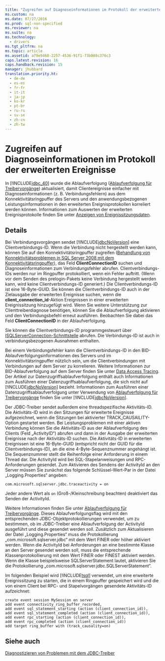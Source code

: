 ```yaml
---
title: "Zugreifen auf Diagnoseinformationen im Protokoll der erweiterten Ereignisse"
ms.custom: na
ms.date: 07/27/2016
ms.prod: sql-non-specified
ms.reviewer: na
ms.suite: na
ms.technology: 
  - drivers
ms.tgt_pltfrm: na
ms.topic: article
ms.assetid: a79e9468-2257-4536-91f1-73b008c376c3
caps.latest.revision: 16
caps.handback.revision: 15
manager: jhubbard
translation.priority.ht: 
  - de-de
  - es-es
  - fr-fr
  - it-it
  - ja-jp
  - ko-kr
  - pt-br
  - ru-ru
  - sv-se
  - zh-cn
  - zh-tw
---
```

# Zugreifen auf Diagnoseinformationen im Protokoll der erweiterten Ereignisse
  In [!INCLUDE[jdbc_40](../content/includes/jdbc_40_md.md)] wurde die Ablaufverfolgung \([Ablaufverfolgung für Treibervorgänge](../content/Tracing-Driver-Operation.md)\) aktualisiert, damit Clientereignisse einfacher mit Diagnoseinformationen \(z. B. Verbindungsfehlern\) aus dem Konnektivitätsringpuffer des Servers und den anwendungsbezogenen Leistungsinformationen in den erweiterten Ereignisprotokollen korreliert werden können. Informationen zum Auswerten der erweiterten Ereignisprotokolle finden Sie unter [Anzeigen von Ereignissitzungsdaten](http://msdn.microsoft.com/library/hh710068(SQL.110).aspx).  
  
## Details  
 Bei Verbindungsvorgängen sendet [!INCLUDE[jdbcNoVersion](../content/includes/jdbcNoVersion_md.md)] eine Clientverbindungs\-ID. Wenn die Verbindung nicht hergestellt werden kann, können Sie auf den Konnektivitätsringpuffer zugreifen \([Behandlung von Konnektivitätsproblemen in SQL Server 2008 mit dem Konnektivitätsringpuffer](http://go.microsoft.com/fwlink/?LinkId=207752)\), das Feld **ClientConnectionID** suchen und Diagnoseinformationen zum Verbindungsfehler abrufen. Clientverbindungs\-IDs werden nur im Ringpuffer protokolliert, wenn ein Fehler auftritt. \(Wenn vor dem Senden des prelogin\-Pakets keine Verbindung hergestellt werden kann, wird keine Clientverbindungs\-ID generiert.\) Die Clientverbindungs\-ID ist eine 16\-Byte\-GUID. Sie können die Clientverbindungs\-ID auch in der Zielausgabe der erweiterten Ereignisse suchen, wenn die **client\_connection\_id**\-Aktion Ereignissen in einer erweiterten Ereignissitzung hinzugefügt wird. Wenn Sie weitere Unterstützung zur Clienttreiberdiagnose benötigen, können Sie die Ablaufverfolgung aktivieren und den Verbindungsbefehl erneut ausführen. Beobachten Sie dabei das Feld **ClientConnectionID** in der Ablaufverfolgung.  
  
 Sie können die Clientverbindungs\-ID programmgesteuert über [ISQLServerConnection-Schnittstelle](../content/ISQLServerConnection-Interface.md) abrufen. Die Verbindungs\-ID ist auch in verbindungsbezogenen Ausnahmen enthalten.  
  
 Bei einem Verbindungsfehler kann die Clientverbindungs\-ID in den BID\-Ablaufverfolgungsinformationen des Servers und im Konnektivitätsringpuffer nützlich sein, um die Clientverbindungen mit Verbindungen auf dem Server zu korrelieren. Weitere Informationen zur BID\-Ablaufverfolgung auf dem Server finden Sie unter [Data Access Tracing](http://go.microsoft.com/fwlink/?LinkId=125805). Der Artikel zur Datenzugriffsablaufverfolgung enthält auch Informationen zum Ausführen einer Datenzugriffsablaufverfolgung, die sich nicht auf [!INCLUDE[jdbcNoVersion](../content/includes/jdbcNoVersion_md.md)] bezieht. Informationen zum Ausführen einer Datenzugriffsablaufverfolgung unter Verwendung von [Ablaufverfolgung für Treibervorgänge](../content/Tracing-Driver-Operation.md) finden Sie unter [!INCLUDE[jdbcNoVersion](../content/includes/jdbcNoVersion_md.md)].  
  
 Der JDBC\-Treiber sendet außerdem eine threadspezifische Aktivitäts\-ID. Die Aktivitäts\-ID wird in den Sitzungen für erweiterte Ereignisse aufgezeichnet, wenn die Sitzungen bei aktivierter TRACK\_CAUSAILITY\-Option gestartet werden. Bei Leistungsproblemen mit einer aktiven Verbindung können Sie die Aktivitäts\-ID aus der Ablaufverfolgung des Clients \(Feld „ActivityID“\) abrufen und dann in der Ausgabe der erweiterten Ereignisse nach der Aktivitäts\-ID suchen. Die Aktivitäts\-ID in erweiterten Ereignissen ist eine 16\-Byte\-GUID \(entspricht nicht der GUID für die Clientverbindungs\-ID\), an die eine 4\-Byte\-Sequenznummer angehängt ist. Die Sequenznummer stellt die Reihenfolge einer Anforderung in einem Thread dar. Die ActivityId wird bei SQL\-Stapelanweisungen und RPC\-Anforderungen gesendet. Zum Aktivieren des Sendens der ActivityId an den Server müssen Sie zunächst das folgende Schlüssel\-Wert\-Par in der Datei „Logging.Properties“ angeben:  
  
```  
com.microsoft.sqlserver.jdbc.traceactivity = on  
```  
  
 Jeder andere Wert als `on` \(Groß\-\/Kleinschreibung beachten\) deaktiviert das Senden der ActivityId.  
  
 Weitere Informationen finden Sie unter [Ablaufverfolgung für Treibervorgänge](../content/Tracing-Driver-Operation.md). Dieses Ablaufverfolgungsflag wird mit den entsprechenden JDBC\-Objektprotokollierungen verwendet, um zu bestimmen, ob im JDBC\-Treiber eine Ablaufverfolgung der ActivityId ausgeführt und diese gesendet werden soll. Zusätzlich zum Aktualisieren der Datei „Logging.Properties“ muss die Protokollierung „com.microsoft.sqlserver.jdbc“ mit dem Wert FINER oder höher aktiviert werden. Wenn die ActivityId bei Anforderungen an eine bestimmte Klasse an den Server gesendet werden soll, muss die entsprechende Klassenprotokollierung mit dem Wert FINER oder FINEST aktiviert werden. Wenn die Klasse beispielsweise SQLServerStatement lautet, aktivieren Sie die Protokollierung „com.microsoft.sqlserver.jdbc.SQLServerStatement“.  
  
 Im folgenden Beispiel wird [!INCLUDE[tsql](../content/includes/tsql_md.md)] verwendet, um eine erweiterte Ereignissitzung zu starten, die in einem Ringpuffer gespeichert wird und die von einem Client bei RPC\- und Stapelvorgängen gesendete Aktivitäts\-ID aufzeichnet:  
  
```  
create event session MySession on server  
add event connectivity_ring_buffer_recorded,  
add event sql_statement_starting (action (client_connection_id)),  
add event sql_statement_completed (action (client_connection_id)),  
add event rpc_starting (action (client_connection_id)),  
add event rpc_completed (action (client_connection_id))  
add target ring_buffer with (track_causality=on)  
```  
  
## Siehe auch  
 [Diagnostizieren von Problemen mit dem JDBC-Treiber](../content/Diagnosing-Problems-with-the-JDBC-Driver.md)  
  
  